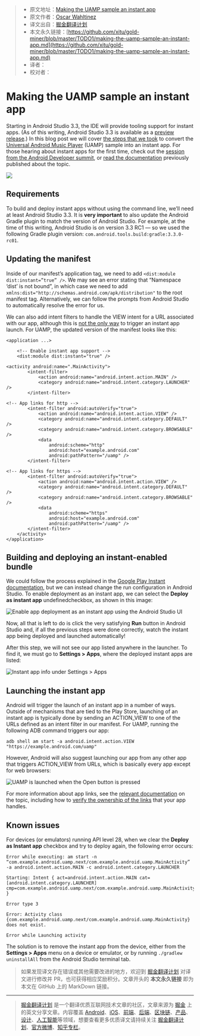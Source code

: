 > * 原文地址：[Making the UAMP sample an instant app](https://medium.com/androiddevelopers/making-the-uamp-sample-an-instant-app-30c3f0a050af)
> * 原文作者：[Oscar Wahltinez](https://medium.com/@owahltinez)
> * 译文出自：[掘金翻译计划](https://github.com/xitu/gold-miner)
> * 本文永久链接：[https://github.com/xitu/gold-miner/blob/master/TODO1/making-the-uamp-sample-an-instant-app.md](https://github.com/xitu/gold-miner/blob/master/TODO1/making-the-uamp-sample-an-instant-app.md)
> * 译者：
> * 校对者：

# Making the UAMP sample an instant app

Starting in Android Studio 3.3, the IDE will provide tooling support for instant apps. (As of this writing, Android Studio 3.3 is available as a [preview release](https://developer.android.com/studio/preview).) In this blog post we will cover [the steps that we took](https://github.com/googlesamples/android-UniversalMusicPlayer/commit/fc569696dd5dcaf7a8e1fa6bdeea82b30cf5f9d9) to convert the [Universal Android Music Player](https://github.com/googlesamples/android-UniversalMusicPlayer) (UAMP) sample into an instant app. For those hearing about instant apps for the first time, check out the [session from the Android Developer summit](https://www.youtube.com/watch?v=L9J2e5PYXNg), or [read the documentation](https://developer.android.com/topic/google-play-instant/) previously published about the topic.

![](https://cdn-images-1.medium.com/max/2000/0*c_CwU7uNVestpB4t)

## Requirements

To build and deploy instant apps without using the command line, we’ll need at least Android Studio 3.3. It is **very important** to also update the Android Gradle plugin to match the version of Android Studio. For example, at the time of this writing, Android Studio is on version 3.3 RC1 — so we used the following Gradle plugin version: `com.android.tools.build:gradle:3.3.0-rc01`.

## Updating the manifest

Inside of our manifest’s application tag, we need to add `<dist:module dist:instant=”true” />`. We may see an error stating that “Namespace ‘dist’ is not bound”, in which case we need to add `xmlns:dist="http://schemas.android.com/apk/distribution"` to the root manifest tag. Alternatively, we can follow the prompts from Android Studio to automatically resolve the error for us.

We can also add intent filters to handle the VIEW intent for a URL associated with our app, although this is [not the only way](https://developer.android.com/topic/google-play-instant/getting-started/feature-plugin#enable-try-now) to trigger an instant app launch. For UAMP, the updated version of the manifest looks like this:

```
<application ...>

    <!-- Enable instant app support -->
    <dist:module dist:instant="true" />

<activity android:name=".MainActivity">
        <intent-filter>
            <action android:name="android.intent.action.MAIN" />
            <category android:name="android.intent.category.LAUNCHER" />
        </intent-filter>

<!-- App links for http -->
        <intent-filter android:autoVerify="true">
            <action android:name="android.intent.action.VIEW" />
            <category android:name="android.intent.category.DEFAULT" />
            <category android:name="android.intent.category.BROWSABLE" />
            <data
                android:scheme="http"
                android:host="example.android.com"
                android:pathPattern="/uamp" />
        </intent-filter>

<!-- App links for https -->
        <intent-filter android:autoVerify="true">
            <action android:name="android.intent.action.VIEW" />
            <category android:name="android.intent.category.DEFAULT" />
            <category android:name="android.intent.category.BROWSABLE" />
            <data
                android:scheme="https"
                android:host="example.android.com"
                android:pathPattern="/uamp" />
        </intent-filter>
    </activity>
</application>
```

## Building and deploying an instant-enabled bundle

We could follow the process explained in the [Google Play Instant documentation](https://developer.android.com/topic/google-play-instant/getting-started/instant-enabled-app-bundle), but we can instead change the run configuration in Android Studio. To enable deployment as an instant app, we can select the **Deploy as instant app** undefinedcheckbox, as shown in this image:

![Enable app deployment as an instant app using the Android Studio UI](https://cdn-images-1.medium.com/max/2000/0*bCe1OhjN7ZVbv2eC)

Now, all that is left to do is click the very satisfying **Run** button in Android Studio and, if all the previous steps were done correctly, watch the instant app being deployed and launched automatically!

After this step, we will not see our app listed anywhere in the launcher. To find it, we must go to **Settings > Apps**, where the deployed instant apps are listed:

![Instant app info under Settings > Apps](https://cdn-images-1.medium.com/max/2000/0*YnFwtzi2bG-cSPuZ)

## Launching the instant app

Android will trigger the launch of an instant app in a number of ways. Outside of mechanisms that are tied to the Play Store, launching of an instant app is typically done by sending an ACTION_VIEW to one of the URLs defined as an intent filter in our manifest. For UAMP, running the following ADB command triggers our app:

```
adb shell am start -a android.intent.action.VIEW "https://example.android.com/uamp"
```

However, Android will also suggest launching our app from any other app that triggers ACTION_VIEW from URLs, which is basically every app except for web browsers:

![UAMP is launched when the **Open** button is pressed](https://cdn-images-1.medium.com/max/2160/0*LMIwDW_RUMO6PtKc)

For more information about app links, see the [relevant documentation](https://developer.android.com/training/app-links/instant-app-links) on the topic, including how to [verify the ownership of the links](https://developer.android.com/training/app-links/verify-site-associations) that your app handles.

## Known issues

For devices (or emulators) running API level 28, when we clear the **Deploy as Instant app** checkbox and try to deploy again, the following error occurs:

```
Error while executing: am start -n “com.example.android.uamp.next/com.example.android.uamp.MainActivity” -a android.intent.action.MAIN -c android.intent.category.LAUNCHER

Starting: Intent { act=android.intent.action.MAIN cat=[android.intent.category.LAUNCHER] cmp=com.example.android.uamp.next/com.example.android.uamp.MainActivity }

Error type 3

Error: Activity class {com.example.android.uamp.next/com.example.android.uamp.MainActivity} does not exist.

Error while Launching activity
```

The solution is to remove the instant app from the device, either from the **Settings > Apps** menu on a device or emulator, or by running `./gradlew uninstallAll` from the Android Studio terminal tab.

> 如果发现译文存在错误或其他需要改进的地方，欢迎到 [掘金翻译计划](https://github.com/xitu/gold-miner) 对译文进行修改并 PR，也可获得相应奖励积分。文章开头的 **本文永久链接** 即为本文在 GitHub 上的 MarkDown 链接。

---

> [掘金翻译计划](https://github.com/xitu/gold-miner) 是一个翻译优质互联网技术文章的社区，文章来源为 [掘金](https://juejin.im) 上的英文分享文章。内容覆盖 [Android](https://github.com/xitu/gold-miner#android)、[iOS](https://github.com/xitu/gold-miner#ios)、[前端](https://github.com/xitu/gold-miner#前端)、[后端](https://github.com/xitu/gold-miner#后端)、[区块链](https://github.com/xitu/gold-miner#区块链)、[产品](https://github.com/xitu/gold-miner#产品)、[设计](https://github.com/xitu/gold-miner#设计)、[人工智能](https://github.com/xitu/gold-miner#人工智能)等领域，想要查看更多优质译文请持续关注 [掘金翻译计划](https://github.com/xitu/gold-miner)、[官方微博](http://weibo.com/juejinfanyi)、[知乎专栏](https://zhuanlan.zhihu.com/juejinfanyi)。
